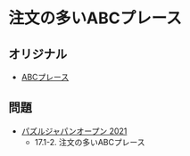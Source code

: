 # 注文の多いABCプレース

## オリジナル
- [ABCプレース](easyas.md)

## 問題
- [パズルジャパンオープン 2021](../questions/jwpc2021.md)
	- 17.1-2. 注文の多いABCプレース
